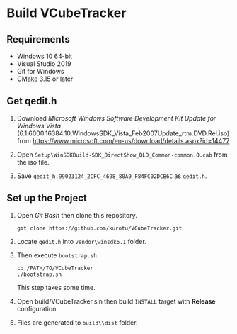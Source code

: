 # Build VCubeTracker

## Requirements

- Windows 10 64-bit
- Visual Studio 2019
- Git for Windows
- CMake 3.15 or later

## Get qedit.h

1. Download *Microsoft Windows Software Development Kit Update for Windows Vista* (6.1.6000.16384.10.WindowsSDK_Vista_Feb2007Update_rtm.DVD.Rel.iso) from https://www.microsoft.com/en-us/download/details.aspx?id=14477

2. Open `Setup\WinSDKBuild-SDK_DirectShow_BLD_Common-common.0.cab` from the iso file.

3. Save `qedit_h.99023124_2CFC_4698_80A9_F84FC02DCB6C` as `qedit.h`.

## Set up the Project

1. Open *Git Bash* then clone this repository.

    ```shell
    git clone https://github.com/kurotu/VCubeTracker.git
    ```

2. Locate `qedit.h` into `vendor\winsdk6.1` folder.

3. Then execute `bootstrap.sh`.

    ```shell
    cd /PATH/TO/VCubeTracker
    ./bootstrap.sh
    ```

    This step takes some time.

4. Open build/VCubeTracker.sln then build `INSTALL` target with **Release** configuration.

5. Files are generated to `build\\dist` folder.
